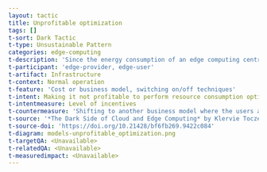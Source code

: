 ```yaml
---
layout: tactic
title: Unprofitable optimization
tags: []
t-sort: Dark Tactic
t-type: Unsustainable Pattern
categories: edge-computing
t-description: 'Since the energy consumption of an edge computing centre is usually not very high (because of its small size and the type of devices used), there is currently no incentive for the provider to optimize resource utilization in order to save energy.'
t-participant: 'edge-provider, edge-user'
t-artifact: Infrastructure
t-context: Normal operation
t-feature: 'Cost or business model, switching on/off techniques'
t-intent: Making it not profitable to perform resource consumption optimization on the provider side
t-intentmeasure: Level of incentives
t-countermeasure: 'Shifting to another business model where the users are charged only for the actual time they use resources and not, as before, for reserving resources even if they are not using it. This is called serverless computing and it pushes the incentive on the provider to optimize so that they decrease the amount of idle resources, for which they will not get paid anymore.'
t-source: '*The Dark Side of Cloud and Edge Computing* by Klervie Toczé, Maël Madon, Muriel Garcia and Patricia Lago'
t-source-doi: 'https://doi.org/10.21428/bf6fb269.9422c084'
t-diagram: models-unprofitable_optimization.png
t-targetQA: <Unavailable>
t-relatedQA: <Unavailable>
t-measuredimpact: <Unavailable>
---
```

